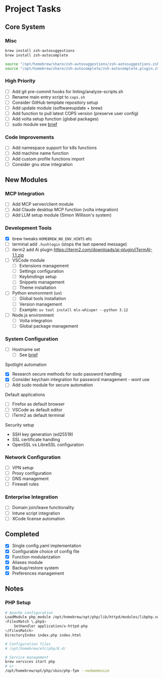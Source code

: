 # Project Tasks

## Core System

### Misc

```sh
brew install zsh-autosuggestions
brew install zsh-autocomplete
```

```sh
source "/opt/homebrew/share/zsh-autosuggestions/zsh-autosuggestions.zsh"
source "/opt/homebrew/share/zsh-autocomplete/zsh-autocomplete.plugin.zsh"
```

### High Priority

- [ ] Add git pre-commit hooks for linting/analyze-scripts.sh
- [ ] Rename main entry script to `cops.sh`
- [ ] Consider GitHub template repository setup
- [ ] Add update module (softwareupdate + brew)
- [ ] Add function to pull latest COPS version (preserve user config)
- [ ] Add volta setup function (global packages)
- [ ] sudo module see [brief](./dev/briefs/cops-sudo-brief.md)

### Code Improvements

- [ ] Add namespace support for k8s functions
- [ ] Add machine name function
- [ ] Add custom profile functions import
- [ ] Consider gnu stow integration

## New Modules

### MCP Integration

- [ ] Add MCP server/client module
- [ ] Add Claude desktop MCP function (volta integration)
- [ ] Add LLM setup module (Simon Willison's system)

### Development Tools

- [x] brew tweaks `HOMEBREW_NO_ENV_HINTS` etc
- [ ] terminal add `.hushlogin` (stops the last opened message)
- [ ] iterm2 add Ai plugin <https://iterm2.com/downloads/ai-plugin/iTermAI-1.1.zip>
- [ ] VSCode module
  - [ ] Extensions management
  - [ ] Settings configuration
  - [ ] Keybindings setup
  - [ ] Snippets management
  - [ ] Theme installation

- [ ] Python environment (uv)
  - [ ] Global tools installation
  - [ ] Version management
  - [ ] Example: `uv tool install mlx-whisper --python 3.12`

- [ ] Node.js environment
  - [ ] Volta integration
  - [ ] Global package management

### System Configuration

- [ ] Hostname set
  - [ ] See [brief](./dev/briefs/cops-hostname-brief.md)

Spotlight automation

  - [x] Research secure methods for sudo password handling
  - [x] Consider keychain integration for password management - wont use
  - [ ] Add sudo module for secure automation

Default applications

  - [ ] Firefox as default browser
  - [ ] VSCode as default editor
  - [ ] iTerm2 as default terminal

Security setup

  - SSH key generation (ed25519)
  - SSL certificate handling
  - OpenSSL vs LibreSSL configuration

### Network Configuration

- [ ] VPN setup
- [ ] Proxy configuration
- [ ] DNS management
- [ ] Firewall rules

### Enterprise Integration

- [ ] Domain join/leave functionality
- [ ] Intune script integration
- [ ] XCode license automation

## Completed

- [x] Single config.yaml implementation
- [x] Configurable choice of config file
- [x] Function modularization
- [x] Aliases module
- [x] Backup/restore system
- [x] Preferences management

## Notes

### PHP Setup

```sh
# Apache configuration
LoadModule php_module /opt/homebrew/opt/php/lib/httpd/modules/libphp.so
<FilesMatch \.php$>
    SetHandler application/x-httpd-php
</FilesMatch>
DirectoryIndex index.php index.html

# Configuration files
# /opt/homebrew/etc/php/8.4/

# Service management
brew services start php
# or
/opt/homebrew/opt/php/sbin/php-fpm --nodaemonize
```

